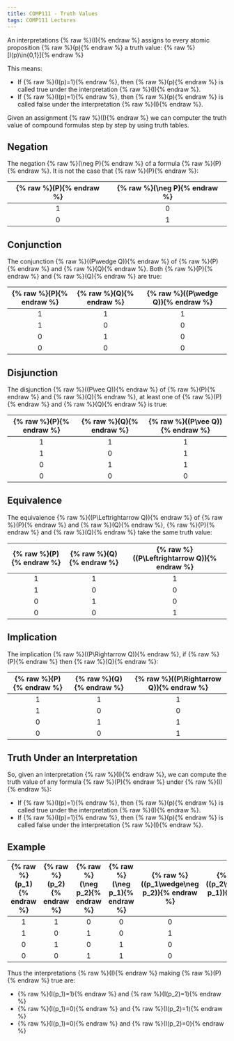 ```yaml
---
title: COMP111 - Truth Values
tags: COMP111 Lectures
---
```

An interpretations {% raw %}\(I\){% endraw %} assigns to every atomic proposition {% raw %}\(p\){% endraw %} a truth value:
{% raw %}\[I(p)\in\{0,1\}\]{% endraw %}

This means:

* If {% raw %}\(I(p)=1\){% endraw %}, then {% raw %}\(p\){% endraw %} is called true under the interpretation {% raw %}\(I\){% endraw %}.
* If {% raw %}\(I(p)=1\){% endraw %}, then {% raw %}\(p\){% endraw %} is called false under the interpretation {% raw %}\(I\){% endraw %}.

Given an assignment {% raw %}\(I\){% endraw %} we can computer the truth value of compound formulas step by step by using truth tables.

## Negation
The negation {% raw %}\(\neg P\){% endraw %} of a formula {% raw %}\(P\){% endraw %}. It is not the case that {% raw %}\(P\){% endraw %}:

| {% raw %}\(P\){% endraw %} | {% raw %}\(\neg P\){% endraw %} |
| :-: | :-: |
| 1 | 0 |
| 0 | 1 |

## Conjunction
The conjunction {% raw %}\((P\wedge Q)\){% endraw %} of {% raw %}\(P\){% endraw %} and {% raw %}\(Q\){% endraw %}. Both {% raw %}\(P\){% endraw %} and {% raw %}\(Q\){% endraw %} are true:

| {% raw %}\(P\){% endraw %} | {% raw %}\(Q\){% endraw %} | {% raw %}\((P\wedge Q)\){% endraw %} |
| :-: | :-: | :-: |
| 1 | 1 | 1 |
| 1 | 0 | 0 |
| 0 | 1 | 0 | 
| 0 | 0 | 0 |

## Disjunction
The disjunction {% raw %}\((P\vee Q)\){% endraw %} of {% raw %}\(P\){% endraw %} and {% raw %}\(Q\){% endraw %}, at least one of {% raw %}\(P\){% endraw %} and {% raw %}\(Q\){% endraw %} is true:

| {% raw %}\(P\){% endraw %} | {% raw %}\(Q\){% endraw %} | {% raw %}\((P\vee Q)\){% endraw %} |
| :-: | :-: | :-: |
| 1 | 1 | 1 |
| 1 | 0 | 1 |
| 0 | 1 | 1 | 
| 0 | 0 | 0 |

## Equivalence
The equivalence {% raw %}\((P\Leftrightarrow Q)\){% endraw %} of {% raw %}\(P\){% endraw %} and {% raw %}\(Q\){% endraw %}, {% raw %}\(P\){% endraw %} and {% raw %}\(Q\){% endraw %} take the same truth value:

| {% raw %}\(P\){% endraw %} | {% raw %}\(Q\){% endraw %} | {% raw %}\((P\Leftrightarrow Q)\){% endraw %} |
| :-: | :-: | :-: |
| 1 | 1 | 1 |
| 1 | 0 | 0 |
| 0 | 1 | 0 | 
| 0 | 0 | 1 |

## Implication
The implication {% raw %}\((P\Rightarrow Q)\){% endraw %}, if {% raw %}\(P\){% endraw %} then {% raw %}\(Q\){% endraw %}:


| {% raw %}\(P\){% endraw %} | {% raw %}\(Q\){% endraw %} | {% raw %}\((P\Rightarrow Q)\){% endraw %} |
| :-: | :-: | :-: |
| 1 | 1 | 1 |
| 1 | 0 | 0 |
| 0 | 1 | 1 | 
| 0 | 0 | 1 |

## Truth Under an Interpretation
So, given an interpretation {% raw %}\(I\){% endraw %}, we can compute the truth value of any formula {% raw %}\(P\){% endraw %} under {% raw %}\(I\){% endraw %}:

* If {% raw %}\(I(p)=1\){% endraw %}, then {% raw %}\(p\){% endraw %} is called true under the interpretation {% raw %}\(I\){% endraw %}.
* If {% raw %}\(I(p)=1\){% endraw %}, then {% raw %}\(p\){% endraw %} is called false under the interpretation {% raw %}\(I\){% endraw %}.

## Example

| {% raw %}\(p_1\){% endraw %} | {% raw %}\(p_2\){% endraw %} | {% raw %}\(\neg p_2\){% endraw %} | {% raw %}\(\neg p_1\){% endraw %} | {% raw %}\((p_1\wedge\neg p_2)\){% endraw %} | {% raw %}\((p_2\wedge\neg p_1)\){% endraw %}| {% raw %}\(P\){% endraw %} |
| :-: | :-: | :-: | :-: | :-: | :-: | :-: |
| 1 | 1 | 0 | 0 | 0 | 0 | 1 |
| 1 | 0 | 1 | 0 | 1 | 0 | 0 |
| 0 | 1 | 0 | 1 | 0 | 1 | 1 |
| 0 | 0 | 1 | 1 | 0 | 0 | 1 |

Thus the interpretations {% raw %}\(I\){% endraw %} making {% raw %}\(P\){% endraw %} true are:

* {% raw %}\(I(p_1)=1\){% endraw %} and {% raw %}\(I(p_2)=1\){% endraw %}
* {% raw %}\(I(p_1)=0\){% endraw %} and {% raw %}\(I(p_2)=1\){% endraw %}
* {% raw %}\(I(p_1)=0\){% endraw %} and {% raw %}\(I(p_2)=0\){% endraw %}

